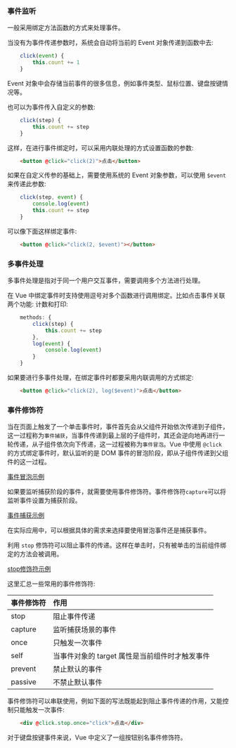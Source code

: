 
### 事件监听

一般采用绑定方法函数的方式来处理事件。

当没有为事件传递参数时，系统会自动将当前的 Event 对象传递到函数中去:
```js
    click(event) {
        this.count += 1
    }
```
Event 对象中会存储当前事件的很多信息，例如事件类型、鼠标位置、键盘按键情况等。

也可以为事件传入自定义的参数:
```js
    click(step) {
        this.count += step
    }
```
这样，在进行事件绑定时，可以采用内联处理的方式设置函数的参数:
```html
    <button @click="click(2)">点击</button>
```

如果在自定义传参的基础上，需要使用系统的 Event 对象参数，可以使用 `$event` 来传递此参数:
```js
    click(step, event) {
        console.log(event)
        this.count += step
    }
```
可以像下面这样绑定事件:
```html
    <button @click="click(2, $event)"></button>
```

### 多事件处理

多事件处理是指对于同一个用户交互事件，需要调用多个方法进行处理。

在 Vue 中绑定事件时支持使用逗号对多个函数进行调用绑定。比如点击事件关联两个功能: 计数和打印:
```js
    methods: {
        click(step) {
            this.count += step
        },
        log(event) {
            console.log(event)
        }
    }
```
如果要进行多事件处理，在绑定事件时都要采用内联调用的方式绑定:
```html
    <button @click="click(2), log($event)">点击</button>
```

### 事件修饰符

当在页面上触发了一个单击事件时，事件首先会从父组件开始依次传递到子组件，这一过程称为`事件捕获`，当事件传递到最上层的子组件时，其还会逆向地再进行一轮传递，从子组件依次向下传递，这一过程被称为`事件冒泡`。Vue 中使用 `@click` 的方式绑定事件时，默认监听的是 DOM 事件的冒泡阶段，即从子组件传递到父组件的这一过程。

[事件冒泡示例](t/01_bubble.html)

如果要监听捕获阶段的事件，就需要使用事件修饰符。事件修饰符`capture`可以将监听事件设置为捕获阶段。

[事件捕获示例](t/01_capture.html)

在实际应用中，可以根据具体的需求来选择要使用冒泡事件还是捕获事件。

利用 `stop` 修饰符可以阻止事件的传递。这样在单击时，只有被单击的当前组件绑定的方法会被调用。

[stop修饰符示例](t/01_stop.html)

这里汇总一些常用的事件修饰符:

| 事件修饰符 | 作用 |
|:----------|:-----|
| stop | 阻止事件传递 |
| capture | 监听捕获场景的事件 |
| once | 只触发一次事件 |
| self | 当事件对象的 target 属性是当前组件时才触发事件 |
| prevent | 禁止默认的事件 |
| passive | 不禁止默认事件 |

事件修饰符可以串联使用，例如下面的写法既能起到阻止事件传递的作用，又能控制只能触发一次事件:
```html
    <div @click.stop.once="click">点击</div>
```

对于键盘按键事件来说，Vue 中定义了一组按钮别名事件修饰符。
